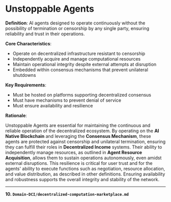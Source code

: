 # Unstoppable Agents

**Definition**: AI agents designed to operate continuously without the possibility of termination or censorship by any single party, ensuring reliability and trust in their operations.

**Core Characteristics**:
- Operate on decentralized infrastructure resistant to censorship
- Independently acquire and manage computational resources
- Maintain operational integrity despite external attempts at disruption
- Embedded within consensus mechanisms that prevent unilateral shutdowns

**Key Requirements**:
- Must be hosted on platforms supporting decentralized consensus
- Must have mechanisms to prevent denial of service
- Must ensure availability and resilience

**Rationale**:

Unstoppable Agents are essential for maintaining the continuous and reliable operation of the decentralized ecosystem. By operating on the **AI Native Blockchain** and leveraging the **Consensus Mechanism**, these agents are protected against censorship and unilateral termination, ensuring they can fulfill their roles in **Decentralized Income** systems. Their ability to independently manage resources, as outlined in **Agent Resource Acquisition**, allows them to sustain operations autonomously, even amidst external disruptions. This resilience is critical for user trust and for the agents' ability to execute functions such as negotiation, resource allocation, and value distribution, as described in other definitions. Ensuring availability and robustness supports the overall integrity and stability of the network.

---

**10. `Domain-DCI/decentralized-computation-marketplace.md`**
  